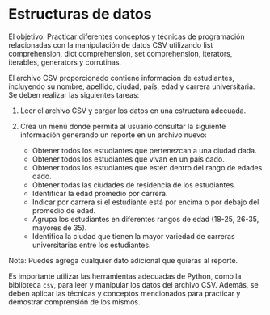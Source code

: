 # Estructuras de datos

El objetivo: Practicar diferentes conceptos y técnicas de programación relacionadas con la manipulación de datos CSV utilizando list comprehension, dict comprehension, set comprehension, iterators, iterables, generators y corrutinas.

El archivo CSV proporcionado contiene información de estudiantes, incluyendo su nombre, apellido, ciudad, país, edad y carrera universitaria. Se deben realizar las siguientes tareas:

1. Leer el archivo CSV y cargar los datos en una estructura adecuada.

2. Crea un menú donde permita al usuario consultar la siguiente información generando un reporte en un archivo nuevo:
	- Obtener todos los estudiantes que pertenezcan a una ciudad dada.
	- Obtener todos los estudiantes que vivan en un país dado.
	- Obtener todos los estudiantes que estén dentro del rango de edades dado.
	- Obtener todas las ciudades de residencia de los estudiantes.
	- Identificar la edad promedio por carrera.
	- Indicar por carrera si el estudiante está por encima o por debajo del promedio de edad.
	- Agrupa los estudiantes en diferentes rangos de edad (18-25, 26-35, mayores de 35).
	- Identifica la ciudad que tienen la mayor variedad de carreras universitarias entre los estudiantes.

Nota: Puedes agrega cualquier dato adicional que quieras al reporte.

Es importante utilizar las herramientas adecuadas de Python, como la biblioteca `csv`, para leer y manipular los datos del archivo CSV. Además, se deben aplicar las técnicas y conceptos mencionados para practicar y demostrar comprensión de los mismos.


